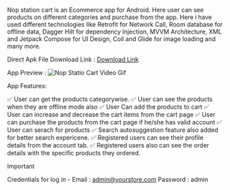 Nop station cart is an Ecommerce app for Android. Here user can see products on different categories and purchase from the app. Here i have used different technologies like Retrofit for Network Call, Room database for offline data, Dagger Hilt for dependency Injection, MVVM Architecture, XML and Jetpack Compose for UI Design, Coil and Glide for image loading and many more.

Direct Apk File Download Link : [Download Link](https://drive.google.com/file/d/16qNCshDrKFlmPUDz2uwtOATa2Jip6gq3/view?usp=sharing)

App Preview : 
![Nop Statio Cart Video Gif](https://github.com/TahsinBS1531/Nop-Station-Cart-Ecommerce-App-Android/assets/167995381/7c2e53fa-5011-48d6-93ab-d81394cde26d)

App Features:

:white_check_mark: User can get the products categorywise.
:white_check_mark: User can see the products when they are offline mode also
:white_check_mark: User Can add the products to cart
:white_check_mark: User can increase and decrease the cart items from the cart page
:white_check_mark: User can purchase the products from the cart page if he/she has valid account
:white_check_mark: User can serach for products
:white_check_mark: Search autosuggestion feature also added for better search expericene.
:white_check_mark: Registered users can see their profile details from the account tab.
:white_check_mark: Registered users also can see the order details with the specific products they ordered.

> [!IMPORTANT]
> Credentials for log in - Email : admin@yourstore.com  Password : admin
